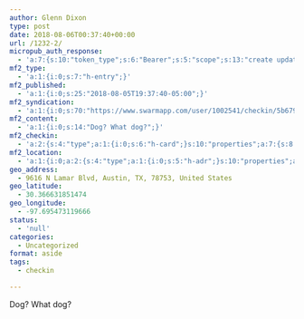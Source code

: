 ```yaml
---
author: Glenn Dixon
type: post
date: 2018-08-06T00:37:40+00:00
url: /1232-2/
micropub_auth_response:
  - 'a:7:{s:10:"token_type";s:6:"Bearer";s:5:"scope";s:13:"create update";s:2:"me";s:28:"https://glenn.thedixons.net/";s:9:"issued_by";s:55:"https://glenn.thedixons.net/wp-json/indieauth/1.0/token";s:9:"client_id";s:27:"https://ownyourswarm.p3k.io";s:9:"issued_at";i:1533182350;s:4:"user";i:1;}'
mf2_type:
  - 'a:1:{i:0;s:7:"h-entry";}'
mf2_published:
  - 'a:1:{i:0;s:25:"2018-08-05T19:37:40-05:00";}'
mf2_syndication:
  - 'a:1:{i:0;s:70:"https://www.swarmapp.com/user/1002541/checkin/5b679854c53093002c23dc02";}'
mf2_content:
  - 'a:1:{i:0;s:14:"Dog? What dog?";}'
mf2_checkin:
  - 'a:2:{s:4:"type";a:1:{i:0;s:6:"h-card";}s:10:"properties";a:7:{s:8:"latitude";a:1:{i:0;d:30.36663185147434518285081139765679836273193359375;}s:9:"longitude";a:1:{i:0;d:-97.6954731196659480474409065209329128265380859375;}s:14:"street-address";a:1:{i:0;s:17:"9616 N Lamar Blvd";}s:8:"locality";a:1:{i:0;s:6:"Austin";}s:6:"region";a:1:{i:0;s:2:"TX";}s:12:"country-name";a:1:{i:0;s:13:"United States";}s:11:"postal-code";a:1:{i:0;s:5:"78753";}}}'
mf2_location:
  - 'a:1:{i:0;a:2:{s:4:"type";a:1:{i:0;s:5:"h-adr";}s:10:"properties";a:7:{s:8:"latitude";a:1:{i:0;d:30.36663185147434518285081139765679836273193359375;}s:9:"longitude";a:1:{i:0;d:-97.6954731196659480474409065209329128265380859375;}s:14:"street-address";a:1:{i:0;s:17:"9616 N Lamar Blvd";}s:8:"locality";a:1:{i:0;s:6:"Austin";}s:6:"region";a:1:{i:0;s:2:"TX";}s:12:"country-name";a:1:{i:0;s:13:"United States";}s:11:"postal-code";a:1:{i:0;s:5:"78753";}}}}'
geo_address:
  - 9616 N Lamar Blvd, Austin, TX, 78753, United States
geo_latitude:
  - 30.366631851474
geo_longitude:
  - -97.695473119666
status:
  - 'null'
categories:
  - Uncategorized
format: aside
tags:
  - checkin

---
```

Dog? What dog?
